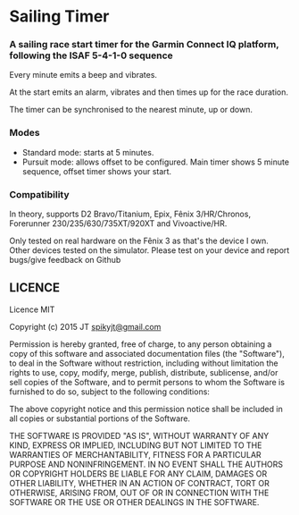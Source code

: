 # Sailing Timer

### A sailing race start timer for the Garmin Connect IQ platform, following the ISAF 5-4-1-0 sequence

Every minute emits a beep and vibrates.

At the start emits an alarm, vibrates and then times up for the race duration.

The timer can be synchronised to the nearest minute, up or down.

### Modes

- Standard mode: starts at 5 minutes.
- Pursuit mode: allows offset to be configured. Main timer shows 5 minute sequence, offset timer shows your start.

### Compatibility

In theory, supports D2 Bravo/Titanium, Epix, Fênix 3/HR/Chronos, Forerunner 230/235/630/735XT/920XT and Vivoactive/HR.

Only tested on real hardware on the Fênix 3 as that's the device I own. Other devices tested on the simulator. Please test on your device and report bugs/give feedback on Github

## LICENCE

Licence MIT

Copyright (c) 2015 JT <spikyjt@gmail.com>

Permission is hereby granted, free of charge, to any person obtaining a copy
of this software and associated documentation files (the "Software"), to deal
in the Software without restriction, including without limitation the rights
to use, copy, modify, merge, publish, distribute, sublicense, and/or sell
copies of the Software, and to permit persons to whom the Software is
furnished to do so, subject to the following conditions:

The above copyright notice and this permission notice shall be included in
all copies or substantial portions of the Software.

THE SOFTWARE IS PROVIDED "AS IS", WITHOUT WARRANTY OF ANY KIND, EXPRESS OR
IMPLIED, INCLUDING BUT NOT LIMITED TO THE WARRANTIES OF MERCHANTABILITY,
FITNESS FOR A PARTICULAR PURPOSE AND NONINFRINGEMENT. IN NO EVENT SHALL THE
AUTHORS OR COPYRIGHT HOLDERS BE LIABLE FOR ANY CLAIM, DAMAGES OR OTHER
LIABILITY, WHETHER IN AN ACTION OF CONTRACT, TORT OR OTHERWISE, ARISING FROM,
OUT OF OR IN CONNECTION WITH THE SOFTWARE OR THE USE OR OTHER DEALINGS IN
THE SOFTWARE.
